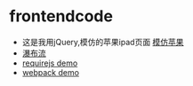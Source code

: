# frontendcode
* 这是我用jQuery,模仿的苹果ipad页面 [模仿苹果](https://chenyuhero.github.io/frontendcode/lunbo/fakeapple.html)
* [瀑布流](https://chenyuhero.github.io/frontendcode/waterfull/waterfull.html)
* [requirejs demo](https://chenyuhero.github.io/frontendcode/test-rjs/requiredemo.html)
* [webpack demo](https://chenyuhero.github.io/frontendcode/test-webpack/demo1/webpacktest.html)
